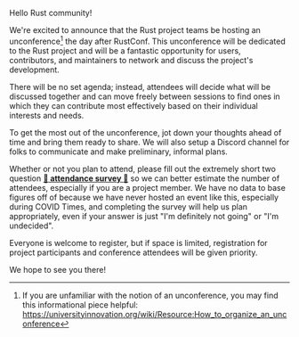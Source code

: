 Hello Rust community!

We're excited to announce that the Rust project teams be hosting an
unconference[^1] the day after RustConf. This unconference will be dedicated to
the Rust project and will be a fantastic opportunity for users, contributors,
and maintainers to network and discuss the project's development.

There will be no set agenda; instead, attendees will decide what will be
discussed together and can move freely between sessions to find ones in which
they can contribute most effectively based on their individual interests and
needs.

To get the most out of the unconference, jot down your thoughts ahead of time
and bring them ready to share. We will also setup a Discord channel for folks
to communicate and make preliminary, informal plans.

Whether or not you plan to attend, please fill out the extremely short two
question **[:rotating_light: attendance survey :rotating_light:]()** so we can
better estimate the number of attendees, especially if you are a project
member. We have no data to base figures off of because we have never hosted an
event like this, especially during COVID Times, and completing the survey will
help us plan appropriately, even if your answer is just "I'm definitely not
going" or "I'm undecided".

Everyone is welcome to register, but if space is limited, registration for
project participants and conference attendees will be given priority.

We hope to see you there!

[^1]: If you are unfamiliar with the notion of an unconference, you may find this informational piece helpful: https://universityinnovation.org/wiki/Resource:How_to_organize_an_unconference
